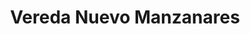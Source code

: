 ---
title: Vereda Nuevo Manzanares
nombre_comunidad: Vereda Nuevo Manzanares
municipio: Chalán
departamento: Sucre
descripcion: >-
  De acuerdo con los relatos realizados por los habitantes de la población en el
  año 1991, Nuevo Manzanares inicia en una finca ubicada en la entrada del
  Municipio de Chalán, en la vía que viene del Municipio de Colosó. Esta finca
  pertenecía al señor Aristides Paternina y sus primeros habitantes eran
  provenientes de 5 familias de los apellidos Luna, Gómez, Salgado, Robles,
  Barreto y Yépes. Hace 40 años llegaron a vivir con sus familiares,
  construyendo casas improvisadas, las cuales con el tiempo se fueron
  transformando en las casas actuales. Cuenta la población que luego de la
  invasión el señor Paternina vendió la finca a la entidad que en su momento se
  denominaba INCORA, luego de esto y con el pasar de los años la entidad entregó
  a cada una de las familias los títulos de propiedad, conformándose así la
  vereda Nuevo Manzanares. En el año 2003 se presenta un desplazamiento masivo
  hacia los municipios de Sincelejo, Ovejas y Corozal.  A su vez, eran
  recurrentes las confrontaciones armadas entre la fuerza pública representada
  en el ejército nacional y los grupos guerrilleros que imperaban en el
  territorio, dejando a la población en medio de estos enfrentamientos.
num_personas: 272
num_familias: 64
min_distancia_casco_urbano: 5
km_distancia_casco_urbano: 1
vias_acceso: Calles sin pavimentar, transitables.
infraestructura_comunitaria:
  - |-
    * Escuelas hasta 5° (Aprox 70 estudiantes).
    * Canchas donde practican fútbol y softbol en regular estado. 
    * Casetas comunales. 
notas_infraestructura_comunitaria: null
liderazgo_comunidad:
  - >-
    La JAC se caracteriza por su sentido de pertenencia por la comunidad y su
    capacidad de gestión.

    El presidente del Club deportivo Nuevo Manzanares y la asociación de mujeres
    de nuevo Manzanares también son un referente.
inclusion_diversidad_genero: >-
  No se evidenció población LGTBI pero en la cabecera municipal hay un proceso
  organizativo llamado Casa de Colores. Colectivo LGTBI Mundo de Colores de los
  Montes de María.
comentarios_conectividad: null
punto_SOLE: Centro Educativo Nuevo Manzanares
comentarios_punto_SOLE:
  - >-
    https://padlet.com/comunidadelbongalyarroyodemari/sole-arroyo-de-mar-a-y-el-bongal-p0bq83dybyb64ixv
ppales_actividades_economicas_vocacion_productiva:
  - '* Cuenta con una gran canasta agropecuaria: Maíz'
  - ' Frijol'
  - " Ganadería y tabaco. Pequeños proyectos\_de hortalizas en las parcelas con las que salen a ventas.\n* Se cuenta con mas de 30 pequeños ganaderos doble propósito"
  - |2-
     no están agremiados.
    * Cuenta con tractor y aperos para preparación de terreno (disco
  - ' cincel'
  - " desgranadora y zorro de cargue).\n* Las familias cuentan con\_3.5 a 5 Has disponibles para rotación de cultivos de frijol-maíz (FENALCE)."
comentarios_ppales_actividades_economicas_vocacion_productiva: null
comunidad_sostenible_uso_suelo: null
org_con_proyeccion: []
servicios_publicos_comunidades_focalizadas:
  - '* No hay acueducto. En Manzanares compran agua de consumo y cosechan agua. '
comunidades_focalizadas_educacion_infraestructura_educativa:
  - '* Escuelas hasta 5° (Aprox 70 estudiantes).'
comunidades_focalizadas_practicas_organizativas: []
conectividad_minima: Bueno
iniciativas_priorizadas:
  - >-
    * ASOAGROMON: Tiene cultivos de maíz - variedad de Frijol. Tienen Miel
    algunos productores
  - ' las colmenas no están en la zona.'
org_focalizada: []
riesgo: null
otros_programas_USAID: []
alianzas_colaboradores:
  - |-
    SENA 
    Alcaldía 
    Min Agricultura 
    Colectivo de Memoria El Bonche
    Justicia Inclusiva 
    ART 
    CARSUCRE 
    Fenalce 
    Colanta
posibilidad_iniciativas_conjuntas_aliados_2: []
actividades_ocio:
  - |-
    * Bingos comunitarios
    * Espacios juveniles
    * Fiestas patronales Divino Niño en Diciembre (Manzanares)
  - |2-
     
    * Escuela de futbol y softbol – Club Deportivo
  - |2-
     por medio de estos últimos las comunidades se integran y tienen actividades en simultáneo. 
    * Juegos tradicionales en las fiestas patronales.
medios_comunicacion_narrativas_locales: []
num_visitas_realizadas: null
num_diagnosticos_rurales_participativos_realizados: null
infraestructura_salud_atencion_psicosocial:
  - |-
    * EPS Mutual Ser. 
    * No hay centro de salud. La atención de urgencias
  - " medicina general y odontología se brinda en la cabecera municipal de Chalán desde la IPS Integral Futuro. \n* La IPS tiene convenio con la EPS.\_ \n* La atención especializada se brinda en la ciudad de Sincelejo.\_"
notas_infraestructura_salud_atencion_psicosocial: null
num_visitas_predio: null
url: /reportes/vereda-nuevo-manzanares
layout: comunidad
download_file: /reportes/vereda-nuevo-manzanares.pdf

---
